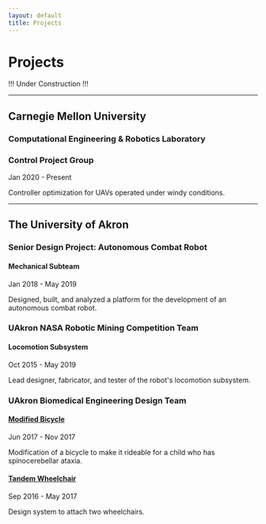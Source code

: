 ```yaml
---
layout: default
title: Projects
---
```


# Projects

!!! Under Construction !!!

---

## Carnegie Mellon University 

### Computational Engineering & Robotics Laboratory

### Control Project Group
Jan 2020 - Present

Controller optimization for UAVs operated under windy conditions.

---

## The University of Akron

### Senior Design Project: Autonomous Combat Robot


#### Mechanical Subteam
Jan 2018 - May 2019

Designed, built, and analyzed a platform for the development of an autonomous combat robot.

### UAkron NASA Robotic Mining Competition Team

#### Locomotion Subsystem

Oct 2015 - May 2019

Lead designer, fabricator, and tester of the robot's locomotion subsystem. 

### UAkron Biomedical Engineering Design Team

#### [Modified Bicycle](http://fox8.com/2017/12/06/norton-six-year-old-gets-to-ride-a-bike-thanks-to-biomed-students-engineers/)

Jun 2017 - Nov 2017

Modification of a bicycle to make it rideable for a child who has spinocerebellar ataxia.

#### [Tandem Wheelchair](http://fox8.com/2017/08/11/university-of-akron-students-design-unique-wheelchair-to-help-two-children/)

Sep 2016 - May 2017

Design system to attach two wheelchairs.